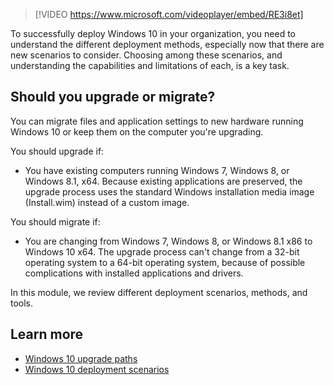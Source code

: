 > [!VIDEO https://www.microsoft.com/videoplayer/embed/RE3i8et]

To successfully deploy Windows 10 in your organization, you need to understand the different deployment methods, especially now that there are new scenarios to consider. Choosing among these scenarios, and understanding the capabilities and limitations of each, is a key task.

## Should you upgrade or migrate?

You can migrate files and application settings to new hardware running Windows 10 or keep them on the computer you're upgrading.

You should upgrade if:

- You have existing computers running Windows 7, Windows 8, or Windows 8.1, x64. Because existing applications are preserved, the upgrade process uses the standard Windows installation media image (Install.wim) instead of a custom image.

You should migrate if:

- You are changing from Windows 7, Windows 8, or Windows 8.1 x86 to Windows 10 x64. The upgrade process can't change from a 32-bit operating system to a 64-bit operating system, because of possible complications with installed applications and drivers.

In this module, we review different deployment scenarios, methods, and tools.

## Learn more

- [Windows 10 upgrade paths](/windows/deployment/upgrade/windows-10-upgrade-paths?azure-portal=true)
- [Windows 10 deployment scenarios](/windows/deployment/windows-10-deployment-scenarios?azure-portal=true)
